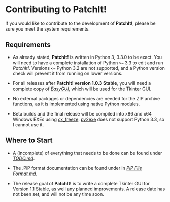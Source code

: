Contributing to PatchIt!
========================

If you would like to contribute to the development of **PatchIt!**, please be sure you meet the system requirements.

Requirements
------------

* As already stated, **PatchIt!** is written in Python 3, 3.3.0 to be exact. You will need to have a complete installation of Python `>=` 3.3 to edit and run 
*PatchIt!*. Versions `<=` Python 3.2 are not supported, and a Python version check will prevent it from running on lower versions.

* For all releases after **PatchIt! version 1.0.3 Stable**, you will need a complete copy of [*EasyGUI*](http://easygui.sourceforge.net/), which will be used for 
the Tkinter GUI.

* No external packages or dependencies are needed for the ZIP archive functions, as it is implemented using native Python modules.
* Beta builds and the final release will be compiled into x86 and x64 Windows EXEs using [cx_freeze](http://cx-freeze.sourceforge.net). [py2exe](
http://www.py2exe.org) does not support Python 3.3, so I cannot use it.

Where to Start
---------------

* A (incomplete) of everything that needs to be done can be found under [*TODO.md*](https://github.com/le717/PatchIt/blob/rewrite/Documentation/TODO.md).
 
* The .PiP format documentation can be found under in [*PiP File Format.md*](PiP%20File%20Format.md).

* The release goal of **PatchIt!** is to write a complete Tkinter GUI for Version 1.1 Stable, as well any planned improvements. A release date has not been set, 
and will not be any time soon.